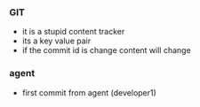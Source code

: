 ### GIT 
* it is a stupid content tracker
* its a key value pair 
* if the commit id is change content will change
### agent
* first commit from agent (developer1)
